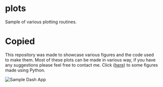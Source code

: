 # plots
Sample of various plotting routines.

# Copied
This repository was made to showcase various figures and the code used to make them.  Most of these plots can be made in various way, if you have any suggestions please feel free to contact me. Click ([here](https://github.com/cmutnik/plots/tree/master/Python)) to some figures made using Python.

![Sample Dash App](https://cdn-images-1.medium.com/max/800/1*j7xvjvK6h5sKI7z_eITHdg.png)
